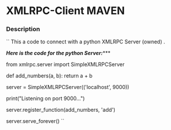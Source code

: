 # XMLRPC-Client MAVEN 


### Description

``
This a code to connect with a python XMLRPC Server (owned) .

***********Here is the code for the python Server:**************

from xmlrpc.server import SimpleXMLRPCServer


def add_numbers(a, b):
    return a + b

server = SimpleXMLRPCServer(('localhost', 9000))

print("Listening on port 9000...")

server.register_function(add_numbers, 'add')

server.serve_forever()
``
